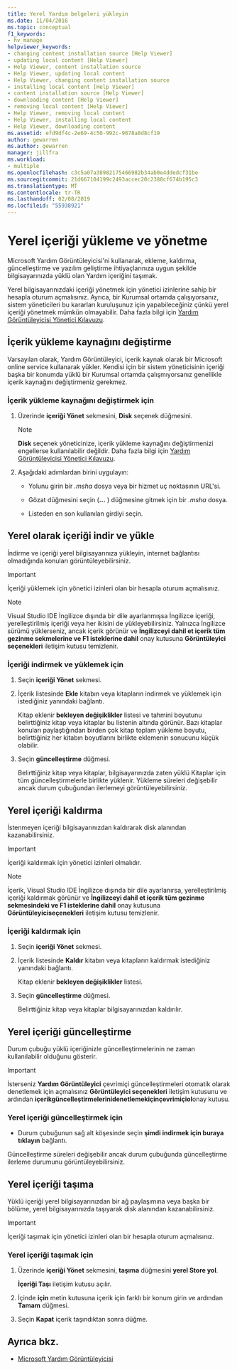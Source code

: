 ```yaml
---
title: Yerel Yardım belgeleri yükleyin
ms.date: 11/04/2016
ms.topic: conceptual
f1_keywords:
- hv_manage
helpviewer_keywords:
- changing content installation source [Help Viewer]
- updating local content [Help Viewer]
- Help Viewer, content installation source
- Help Viewer, updating local content
- Help Viewer, changing content installation source
- installing local content [Help Viewer]
- content installation source [Help Viewer]
- downloading content [Help Viewer]
- removing local content [Help Viewer]
- Help Viewer, removing local content
- Help Viewer, installing local content
- Help Viewer, downloading content
ms.assetid: efd9df4c-2e69-4c50-992c-9678a8d8cf19
author: gewarren
ms.author: gewarren
manager: jillfra
ms.workload:
- multiple
ms.openlocfilehash: c3c5a07a38982175466982b34ab0e4ddedcf31be
ms.sourcegitcommit: 21d667104199c2493accec20c2388cf674b195c3
ms.translationtype: MT
ms.contentlocale: tr-TR
ms.lasthandoff: 02/08/2019
ms.locfileid: "55938921"
---
```

# <a name="install-and-manage-local-content"></a>Yerel içeriği yükleme ve yönetme

Microsoft Yardım Görüntüleyicisi'ni kullanarak, ekleme, kaldırma, güncelleştirme ve yazılım geliştirme ihtiyaçlarınıza uygun şekilde bilgisayarınızda yüklü olan Yardım içeriğini taşımak.

Yerel bilgisayarınızdaki içeriği yönetmek için yönetici izinlerine sahip bir hesapla oturum açmalısınız. Ayrıca, bir Kurumsal ortamda çalışıyorsanız, sistem yöneticileri bu kararları kuruluşunuz için yapabileceğiniz çünkü yerel içeriği yönetmek mümkün olmayabilir. Daha fazla bilgi için [Yardım Görüntüleyicisi Yönetici Kılavuzu](../help-viewer/administrator-guide.md).

## <a name="change-the-content-installation-source"></a>İçerik yükleme kaynağını değiştirme

Varsayılan olarak, Yardım Görüntüleyici, içerik kaynak olarak bir Microsoft online service kullanarak yükler. Kendisi için bir sistem yöneticisinin içeriği başka bir konumda yüklü bir Kurumsal ortamda çalışmıyorsanız genellikle içerik kaynağını değiştirmeniz gerekmez.

### <a name="to-change-the-content-installation-source"></a>İçerik yükleme kaynağını değiştirmek için

1.  Üzerinde **içeriği Yönet** sekmesini, **Disk** seçenek düğmesini.

    > [!NOTE]
    > **Disk** seçenek yöneticinize, içerik yükleme kaynağını değiştirmenizi engellerse kullanılabilir değildir. Daha fazla bilgi için [Yardım Görüntüleyicisi Yönetici Kılavuzu](../help-viewer/administrator-guide.md).

2.  Aşağıdaki adımlardan birini uygulayın:

    -   Yolunu girin bir *.msha* dosya veya bir hizmet uç noktasının URL'si.

    -   Gözat düğmesini seçin (**...** ) düğmesine gitmek için bir *.msha* dosya.

    -   Listeden en son kullanılan girdiyi seçin.

## <a name="download-and-install-content-locally"></a>Yerel olarak içeriği indir ve yükle

İndirme ve içeriği yerel bilgisayarınıza yükleyin, internet bağlantısı olmadığında konuları görüntüleyebilirsiniz.

> [!IMPORTANT]
> İçeriği yüklemek için yönetici izinleri olan bir hesapla oturum açmalısınız.

> [!NOTE]
> Visual Studio IDE İngilizce dışında bir dile ayarlanmışsa İngilizce içeriği, yerelleştirilmiş içeriği veya her ikisini de yükleyebilirsiniz. Yalnızca İngilizce sürümü yüklerseniz, ancak içerik görünür ve **İngilizceyi dahil et içerik tüm gezinme sekmelerine ve F1 isteklerine dahil** onay kutusuna **Görüntüleyici seçenekleri** iletişim kutusu temizlenir.

### <a name="to-download-and-install-content"></a>İçeriği indirmek ve yüklemek için

1.  Seçin **içeriği Yönet** sekmesi.

2.  İçerik listesinde **Ekle** kitabın veya kitapların indirmek ve yüklemek için istediğiniz yanındaki bağlantı.

     Kitap eklenir **bekleyen değişiklikler** listesi ve tahmini boyutunu belirttiğiniz kitap veya kitaplar bu listenin altında görünür. Bazı kitaplar konuları paylaştığından birden çok kitap toplam yükleme boyutu, belirttiğiniz her kitabın boyutlarını birlikte eklemenin sonucunu küçük olabilir.

3.  Seçin **güncelleştirme** düğmesi.

     Belirttiğiniz kitap veya kitaplar, bilgisayarınızda zaten yüklü Kitaplar için tüm güncelleştirmelerle birlikte yüklenir. Yükleme süreleri değişebilir ancak durum çubuğundan ilerlemeyi görüntüleyebilirsiniz.

## <a name="remove-local-content"></a>Yerel içeriği kaldırma

İstenmeyen içeriği bilgisayarınızdan kaldırarak disk alanından kazanabilirsiniz.

> [!IMPORTANT]
> İçeriği kaldırmak için yönetici izinleri olmalıdır.

> [!NOTE]
> İçerik, Visual Studio IDE İngilizce dışında bir dile ayarlanırsa, yerelleştirilmiş içeriği kaldırmak görünür ve **İngilizceyi dahil et içerik tüm gezinme sekmesindeki ve F1 isteklerine dahil** onay kutusuna **Görüntüleyiciseçenekleri** iletişim kutusu temizlenir.

### <a name="to-remove-content"></a>İçeriği kaldırmak için

1.  Seçin **içeriği Yönet** sekmesi.

2.  İçerik listesinde **Kaldır** kitabın veya kitapların kaldırmak istediğiniz yanındaki bağlantı.

     Kitap eklenir **bekleyen değişiklikler** listesi.

3.  Seçin **güncelleştirme** düğmesi.

     Belirttiğiniz kitap veya kitaplar bilgisayarınızdan kaldırılır.

## <a name="update-local-content"></a>Yerel içeriği güncelleştirme

Durum çubuğu yüklü içeriğinizle güncelleştirmelerinin ne zaman kullanılabilir olduğunu gösterir.

> [!IMPORTANT]
> İsterseniz **Yardım Görüntüleyici** çevrimiçi güncelleştirmeleri otomatik olarak denetlemek için açmalısınız **Görüntüleyici seçenekleri** iletişim kutusunu ve ardından **içerikgüncelleştirmelerinidenetlemekiçinçevrimiçiol**onay kutusu.

### <a name="to-update-local-content"></a>Yerel içeriği güncelleştirmek için

- Durum çubuğunun sağ alt köşesinde seçin **şimdi indirmek için buraya tıklayın** bağlantı.

Güncelleştirme süreleri değişebilir ancak durum çubuğunda güncelleştirme ilerleme durumunu görüntüleyebilirsiniz.

## <a name="move-local-content"></a>Yerel içeriği taşıma

Yüklü içeriği yerel bilgisayarınızdan bir ağ paylaşımına veya başka bir bölüme, yerel bilgisayarınızda taşıyarak disk alanından kazanabilirsiniz.

> [!IMPORTANT]
> İçeriği taşımak için yönetici izinleri olan bir hesapla oturum açmalısınız.

### <a name="to-move-local-content"></a>Yerel içeriği taşımak için

1.  Üzerinde **içeriği Yönet** sekmesini, **taşıma** düğmesini **yerel Store yol**.

     **İçeriği Taşı** iletişim kutusu açılır.

2.  İçinde **için** metin kutusuna içerik için farklı bir konum girin ve ardından **Tamam** düğmesi.

3.  Seçin **Kapat** içerik taşındıktan sonra düğme.

## <a name="see-also"></a>Ayrıca bkz.

- [Microsoft Yardım Görüntüleyicisi](../help-viewer/overview.md)